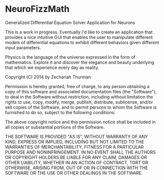NeuroFizzMath
=============

Generalized Differential Equation Solver Application for Neurons

This is a work in progress. Eventually I'd like to create an application that provides a nice intuitive GUI that enables the user to manipulate different models of differential equations to exhibit different behaviors given different input parameters.

Physics is the language of the universe expressed in the form of mathematics. Explore it and discover the elegance and beauty underlying that which we experience every day as reality.

Copyright (C) 2014 by Zechariah Thurman

Permission is hereby granted, free of charge, to any person obtaining a copy of this software and associated documentation files (the "Software"), to deal in the Software without restriction, including without limitation the rights to use, copy, modify, merge, publish, distribute, sublicense, and/or sell copies of the Software, and to permit persons to whom the Software is furnished to do so, subject to the following conditions:

The above copyright notice and this permission notice shall be included in all copies or substantial portions of the Software.

THE SOFTWARE IS PROVIDED "AS IS", WITHOUT WARRANTY OF ANY KIND, EXPRESS OR IMPLIED, INCLUDING BUT NOT LIMITED TO THE WARRANTIES OF MERCHANTABILITY, FITNESS FOR A PARTICULAR PURPOSE AND NONINFRINGEMENT. IN NO EVENT SHALL THE AUTHORS OR COPYRIGHT HOLDERS BE LIABLE FOR ANY CLAIM, DAMAGES OR OTHER LIABILITY, WHETHER IN AN ACTION OF CONTRACT, TORT OR OTHERWISE, ARISING FROM, OUT OF OR IN CONNECTION WITH THE SOFTWARE OR THE USE OR OTHER DEALINGS IN THE SOFTWARE.

